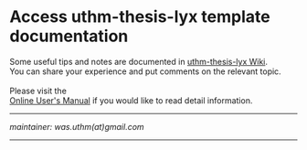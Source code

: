 # Access uthm-thesis-lyx template documentation #

Some useful tips and notes are documented in
[uthm-thesis-lyx Wiki](https://code.google.com/p/uthm-thesis-lyx/w/list).<br>
You can share your experience and put comments on the relevant topic.<br>
<br>
Please visit  the<br>
<a href='http://sites.google.com/site/lyxthesistemplate'>Online User's Manual</a> if you would like to read detail information. <br>



<hr />
<i>maintainer: was.uthm(at)gmail.com</i>
<hr />